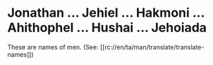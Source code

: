 # Jonathan ... Jehiel ... Hakmoni ... Ahithophel ... Hushai ... Jehoiada

These are names of men. (See: [[rc://en/ta/man/translate/translate-names]])

